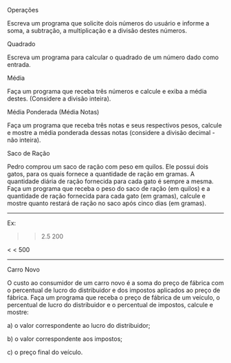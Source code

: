 
Operações

  Escreva um programa que solicite dois números do usuário e informe a soma, a subtração, a multiplicação e a divisão destes números.
  
 Quadrado
 
  Escreva um programa para calcular o quadrado de um número dado como entrada. 

 Média
 
  Faça um programa que receba três números e calcule e exiba a média destes. (Considere a divisão inteira).
  
 Média Ponderada (Média Notas)
 
  Faça um programa que receba três notas e seus respectivos pesos, calcule e mostre a média ponderada dessas notas (considere a divisão decimal - não inteira). 
  
 Saco de Ração
 
 Pedro comprou um saco de ração com peso em quilos. Ele possui dois gatos, para os quais fornece a quantidade de ração em gramas. A quantidade diária de ração fornecida para cada gato é sempre a mesma. Faça um programa que receba o peso do saco de ração (em quilos) e a quantidade de ração fornecida para cada gato (em gramas), calcule e mostre quanto
 restará de ração no saco após cinco dias (em gramas). 
 
 
 - - - - - - - - - - -
 
Ex:
> > 2.5 200 

< < 500
 - - - - - - - - - - -

 Carro Novo
 
  O custo ao consumidor de um carro novo é a soma do preço de fábrica com o percentual de lucro do distribuidor e dos impostos aplicados ao preço de fábrica. Faça um programa que receba o preço de fábrica de um veículo, o percentual de lucro do distribuidor e o percentual de impostos, calcule e mostre:

a) o valor correspondente ao lucro do distribuidor;

b) o valor correspondente aos impostos;

c) o preço final do veículo.


